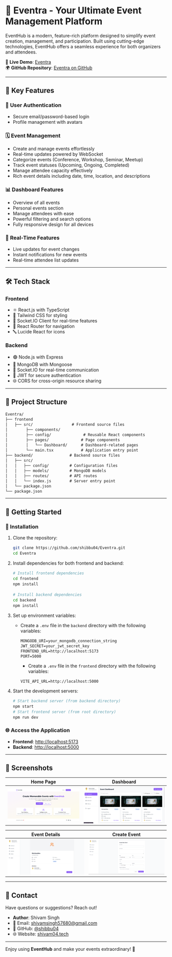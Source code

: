 # 🌟 Eventra - Your Ultimate Event Management Platform

EventHub is a modern, feature-rich platform designed to simplify event creation, management, and participation. Built using cutting-edge technologies, EventHub offers a seamless experience for both organizers and attendees.

🔗 **Live Demo**: [Eventra](https://eventra.vercel.app/)\
🌍 **GitHub Repository**: [Eventra on GitHub](https://github.com/shibbu04/Eventra)

---

## 🚀 Key Features

### 🔐 **User Authentication**

- Secure email/password-based login
- Profile management with avatars

### 🗓️ **Event Management**

- Create and manage events effortlessly
- Real-time updates powered by WebSocket
- Categorize events (Conference, Workshop, Seminar, Meetup)
- Track event statuses (Upcoming, Ongoing, Completed)
- Manage attendee capacity effectively
- Rich event details including date, time, location, and descriptions

### 📊 **Dashboard Features**

- Overview of all events
- Personal events section
- Manage attendees with ease
- Powerful filtering and search options
- Fully responsive design for all devices

### 🔄 **Real-Time Features**

- Live updates for event changes
- Instant notifications for new events
- Real-time attendee list updates

---

## 🛠️ Tech Stack

### **Frontend**

- ⚛️ React.js with TypeScript
- 🎨 Tailwind CSS for styling
- 📡 Socket.IO Client for real-time features
- 🧭 React Router for navigation
- 🔤 Lucide React for icons

### **Backend**

- 🟢 Node.js with Express
- 🍃 MongoDB with Mongoose
- 📡 Socket.IO for real-time communication
- 🔐 JWT for secure authentication
- 🌐 CORS for cross-origin resource sharing

---

## 📂 Project Structure

```plaintext
Eventra/
├── frontend 
│   ├── src/                 # Frontend source files
│        ├── components/
│        ├── config/              # Reusable React components
│        ├── pages/              # Page components
│        │   └── Dashboard/      # Dashboard-related pages
│        └── main.tsx            # Application entry point
├── backend/                # Backend source files
│   ├── src/
│   │   ├── config/         # Configuration files
│   │   ├── models/         # MongoDB models
│   │   ├── routes/         # API routes
│   │   └── index.js        # Server entry point
│   └── package.json
└── package.json
```

---

## 🚀 Getting Started

### 🧰 Installation

1. Clone the repository:

   ```bash
   git clone https://github.com/shibbu04/Eventra.git
   cd Eventra
   ```

2. Install dependencies for both frontend and backend:

   ```bash
   # Install frontend dependencies
   cd frontend
   npm install

   # Install backend dependencies
   cd backend
   npm install
   ```

3. Set up environment variables:

   - Create a `.env` file in the `backend` directory with the following variables:
     ```env
     MONGODB_URI=your_mongodb_connection_string
     JWT_SECRET=your_jwt_secret_key
     FRONTEND_URL=http://localhost:5173
     PORT=5000
     ```
        - Create a `.env` file in the `frontend` directory with the following variables:
     ```env
     VITE_API_URL=http://localhost:5000
     ```

4. Start the development servers:

   ```bash
   # Start backend server (from backend directory)
   npm start
   # Start frontend server (from root directory)
   npm run dev
   ```

### 🌐 Access the Application

- **Frontend**: [http://localhost:5173](http://localhost:5173)
- **Backend**: [http://localhost:5000](http://localhost:5000)

---

## 📸 Screenshots

| Home Page | Dashboard |
| --------- | --------- |
|![alt text](./frontend/src/assests/image.png)| ![alt text](./frontend/src/assests/image-1.png)|

| Event Details | Create Event |
| ------------- | ------------ |
|![alt text](./frontend/src/assests/image-3.png)|  ![alt text](./frontend/src/assests/image-2.png)            |

---

## 💌 Contact

Have questions or suggestions? Reach out!

- **Author**: Shivam Singh
- 📧 Email: [shivamsingh57680@gmail.com](mailto\:shivamsingh57680@gmail.com)
- 🐙 GitHub: [@shibbu04](https://github.com/shibbu04)
- 🌐 Website: [shivam04.tech](https://shivam04.tech)

---

Enjoy using **EventHub** and make your events extraordinary! 🎉

